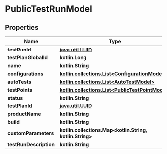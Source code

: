 
# PublicTestRunModel

## Properties
| Name | Type | Description | Notes |
| ------------ | ------------- | ------------- | ------------- |
| **testRunId** | [**java.util.UUID**](java.util.UUID.md) |  |  |
| **testPlanGlobalId** | **kotlin.Long** |  |  |
| **name** | **kotlin.String** |  |  |
| **configurations** | [**kotlin.collections.List&lt;ConfigurationModel&gt;**](ConfigurationModel.md) |  |  |
| **autoTests** | [**kotlin.collections.List&lt;AutoTestModel&gt;**](AutoTestModel.md) |  |  |
| **testPoints** | [**kotlin.collections.List&lt;PublicTestPointModel&gt;**](PublicTestPointModel.md) |  |  |
| **status** | **kotlin.String** |  |  |
| **testPlanId** | [**java.util.UUID**](java.util.UUID.md) |  |  [optional] |
| **productName** | **kotlin.String** |  |  [optional] |
| **build** | **kotlin.String** |  |  [optional] |
| **customParameters** | **kotlin.collections.Map&lt;kotlin.String, kotlin.String&gt;** |  |  [optional] |
| **testRunDescription** | **kotlin.String** |  |  [optional] |



